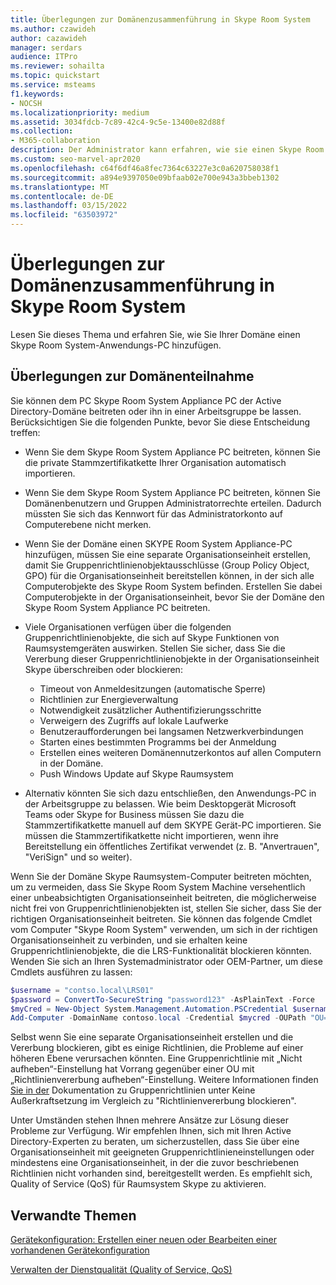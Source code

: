```yaml
---
title: Überlegungen zur Domänenzusammenführung in Skype Room System
ms.author: czawideh
author: cazawideh
manager: serdars
audience: ITPro
ms.reviewer: sohailta
ms.topic: quickstart
ms.service: msteams
f1.keywords:
- NOCSH
ms.localizationpriority: medium
ms.assetid: 3034fdcb-7c89-42c4-9c5e-13400e82d88f
ms.collection:
- M365-collaboration
description: Der Administrator kann erfahren, wie sie einen Skype Room System Appliance-PC mit einer Active Directory-Domäne verbinden, zusammen mit den hierin zu berücksichtigenden Überlegungen.
ms.custom: seo-marvel-apr2020
ms.openlocfilehash: c64f6df46a8fec7364c63227e3c0a620758038f1
ms.sourcegitcommit: a894e9397050e09bfaab02e700e943a3bbeb1302
ms.translationtype: MT
ms.contentlocale: de-DE
ms.lasthandoff: 03/15/2022
ms.locfileid: "63503972"
---
```

<!-- This asset missed in the rebrand, and honestly not sure if it's worth keeping.   -->

# <a name="skype-room-system-domain-joining-considerations"></a>Überlegungen zur Domänenzusammenführung in Skype Room System
 
Lesen Sie dieses Thema und erfahren Sie, wie Sie Ihrer Domäne einen Skype Room System-Anwendungs-PC hinzufügen.
  
## <a name="domain-joining-considerations"></a>Überlegungen zur Domänenteilnahme

Sie können dem PC Skype Room System Appliance PC der Active Directory-Domäne beitreten oder ihn in einer Arbeitsgruppe be lassen. Berücksichtigen Sie die folgenden Punkte, bevor Sie diese Entscheidung treffen:
  
- Wenn Sie dem Skype Room System Appliance PC beitreten, können Sie die private Stammzertifikatkette Ihrer Organisation automatisch importieren.
- Wenn Sie dem Skype Room System Appliance PC beitreten, können Sie Domänenbenutzern und Gruppen Administratorrechte erteilen. Dadurch müssten Sie sich das Kennwort für das Administratorkonto auf Computerebene nicht merken.
- Wenn Sie der Domäne einen SKYPE Room System Appliance-PC hinzufügen, müssen Sie eine separate Organisationseinheit erstellen, damit Sie Gruppenrichtlinienobjektausschlüsse (Group Policy Object, GPO) für die Organisationseinheit bereitstellen können, in der sich alle Computerobjekte des Skype Room System befinden. Erstellen Sie dabei Computerobjekte in der Organisationseinheit, bevor Sie der Domäne den Skype Room System Appliance PC beitreten.
- Viele Organisationen verfügen über die folgenden Gruppenrichtlinienobjekte, die sich auf Skype Funktionen von Raumsystemgeräten auswirken. Stellen Sie sicher, dass Sie die Vererbung dieser Gruppenrichtlinienobjekte in der Organisationseinheit Skype überschreiben oder blockieren:

  - Timeout von Anmeldesitzungen (automatische Sperre)
  - Richtlinien zur Energieverwaltung
  - Notwendigkeit zusätzlicher Authentifizierungsschritte
  - Verweigern des Zugriffs auf lokale Laufwerke
  - Benutzeraufforderungen bei langsamen Netzwerkverbindungen
  - Starten eines bestimmten Programms bei der Anmeldung
  - Erstellen eines weiteren Domänennutzerkontos auf allen Computern in der Domäne.
  - Push Windows Update auf Skype Raumsystem
    
- Alternativ könnten Sie sich dazu entschließen, den Anwendungs-PC in der Arbeitsgruppe zu belassen. Wie beim Desktopgerät Microsoft Teams oder Skype for Business müssen Sie dazu die Stammzertifikatkette manuell auf dem SKYPE Gerät-PC importieren. Sie müssen die Stammzertifikatkette nicht importieren, wenn ihre Bereitstellung ein öffentliches Zertifikat verwendet (z. B. "Anvertrauen", "VeriSign" und so weiter). 
    
Wenn Sie der Domäne Skype Raumsystem-Computer beitreten möchten, um zu vermeiden, dass Sie Skype Room System Machine versehentlich einer unbeabsichtigten Organisationseinheit beitreten, die möglicherweise nicht frei von Gruppenrichtlinienobjekten ist, stellen Sie sicher, dass Sie der richtigen Organisationseinheit beitreten. Sie können das folgende Cmdlet vom Computer "Skype Room System" verwenden, um sich in der richtigen Organisationseinheit zu verbinden, und sie erhalten keine Gruppenrichtlinienobjekte, die die LRS-Funktionalität blockieren könnten. Wenden Sie sich an Ihren Systemadministrator oder OEM-Partner, um diese Cmdlets ausführen zu lassen:
  
```powershell
$username = "contso.local\LRS01"
$password = ConvertTo-SecureString "password123" -AsPlainText -Force
$myCred = New-Object System.Management.Automation.PSCredential $username, $password
Add-Computer -DomainName contoso.local -Credential $mycred -OUPath "OU=LyncRoomSystem,OU=Resources,DC=CONTOSO,DC=LOCAL"
```

Selbst wenn Sie eine separate Organisationseinheit erstellen und die Vererbung blockieren, gibt es einige Richtlinien, die Probleme auf einer höheren Ebene verursachen könnten. Eine Gruppenrichtlinie mit „Nicht aufheben“-Einstellung hat Vorrang gegenüber einer OU mit „Richtlinienvererbung aufheben“-Einstellung. Weitere Informationen finden [Sie in der](/previous-versions/windows/it-pro/windows-2000-server/cc978255(v=technet.10)) Dokumentation zu Gruppenrichtlinien unter Keine Außerkraftsetzung im Vergleich zu "Richtlinienvererbung blockieren".
  
Unter Umständen stehen Ihnen mehrere Ansätze zur Lösung dieser Probleme zur Verfügung. Wir empfehlen Ihnen, sich mit Ihren Active Directory-Experten zu beraten, um sicherzustellen, dass Sie über eine Organisationseinheit mit geeigneten Gruppenrichtlinieneinstellungen oder mindestens eine Organisationseinheit, in der die zuvor beschriebenen Richtlinien nicht vorhanden sind, bereitgestellt werden. Es empfiehlt sich, Quality of Service (QoS) für Raumsystem Skype zu aktivieren.

## <a name="related-topics"></a>Verwandte Themen
  
[Gerätekonfiguration: Erstellen einer neuen oder Bearbeiten einer vorhandenen Gerätekonfiguration](/skypeforbusiness/help-topics/help-lscp/device-configuration-create-new-or-edit-existing.md)

[Verwalten der Dienstqualität (Quality of Service, QoS)](/skypeforbusiness/plan-your-deployment/network-requirements/network-requirements#managing-quality-of-service)